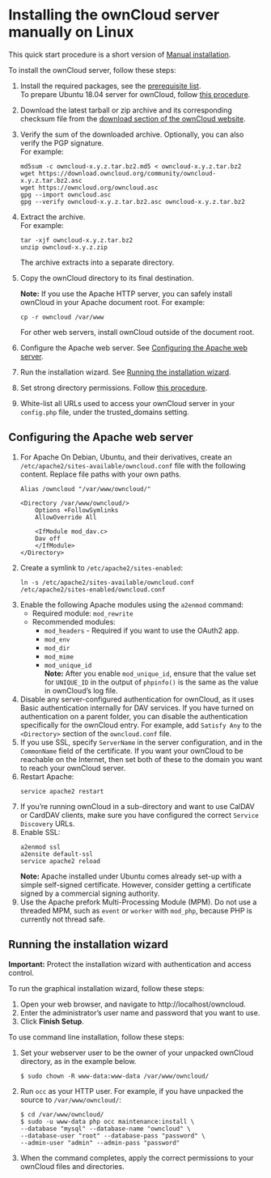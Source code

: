 # Installing the ownCloud server manually on Linux

This quick start procedure is a short version of [Manual installation](https://doc.owncloud.org/server/10.4/admin_manual/installation/manual_installation.html).

To install the ownCloud server, follow these steps:

1. Install the required packages, see the [prerequisite list](https://doc.owncloud.org/server/10.4/admin_manual/installation/manual_installation.html#prerequisites).   
To prepare Ubuntu 18.04 server for ownCloud, follow [this procedure](https://doc.owncloud.org/server/10.4/admin_manual/installation/server_prep_ubuntu_18.04.html).
2. Download the latest tarball or zip archive and its corresponding checksum file from the [download section of the ownCloud website](https://owncloud.org/download/#owncloud-server).
3. Verify the sum of the downloaded archive. Optionally, you can also verify the PGP signature.   
For example:
   ```
   md5sum -c owncloud-x.y.z.tar.bz2.md5 < owncloud-x.y.z.tar.bz2
   wget https://download.owncloud.org/community/owncloud-x.y.z.tar.bz2.asc
   wget https://owncloud.org/owncloud.asc
   gpg --import owncloud.asc
   gpg --verify owncloud-x.y.z.tar.bz2.asc owncloud-x.y.z.tar.bz2
   ```
4. Extract the archive.  
    For example:
    ```
    tar -xjf owncloud-x.y.z.tar.bz2
    unzip owncloud-x.y.z.zip
    ```
    The archive extracts into a separate directory.
5. Copy the ownCloud directory to its final destination.

    **Note:** If you use the Apache HTTP server, you can safely install ownCloud in your Apache document root. For example:
    ```
    cp -r owncloud /var/www
    ```
    For other web servers, install ownCloud outside of the document root.
6. Configure the Apache web server. See [Configuring the Apache web server](#Configuring-the-Apache-web-server).
7. Run the installation wizard. See [Running the installation wizard](#running-the-installation-wizard).  
8. Set strong directory permissions. Follow [this procedure](https://doc.owncloud.org/server/10.4/admin_manual/installation/installation_wizard.html#post-installation-steps).
9. White-list all URLs used to access your ownCloud server in your `config.php` file, under the trusted_domains setting.

## Configuring the Apache web server

1. For Apache On Debian, Ubuntu, and their derivatives, create an `/etc/apache2/sites-available/owncloud.conf` file with the following content. Replace file paths with your own paths.
    ```
    Alias /owncloud "/var/www/owncloud/"

    <Directory /var/www/owncloud/>
        Options +FollowSymlinks
        AllowOverride All

        <IfModule mod_dav.c>
        Dav off
        </IfModule>
    </Directory>
    ```
2. Create a symlink to `/etc/apache2/sites-enabled`:
     ```
     ln -s /etc/apache2/sites-available/owncloud.conf /etc/apache2/sites-enabled/owncloud.conf
     ```
3. Enable the following Apache modules using the `a2enmod` command:
     * Required module: `mod_rewrite`
     * Recommended modules:
       * `mod_headers` - Required if you want to use the OAuth2 app.
       * `mod_env`
       * `mod_dir`
       * `mod_mime`
       * `mod_unique_id`   
         **Note:** After you enable `mod_unique_id`, ensure that the value set for `UNIQUE_ID` in the output of `phpinfo()` is the same as the value in ownCloud’s log file.
4. Disable any server-configured authentication for ownCloud, as it uses Basic authentication internally for DAV services. If you have turned on authentication on a parent folder, you can disable the authentication specifically for the ownCloud entry. For example, add `Satisfy Any` to the `<Directory>` section of the `owncloud.conf` file.
5. If you use SSL, specify `ServerName` in the server configuration, and in the `CommonName` field of the certificate. If you want your ownCloud to be reachable on the Internet, then set both of these to the domain you want to reach your ownCloud server.
6. Restart Apache:
     ```
     service apache2 restart
     ```
7. If you’re running ownCloud in a sub-directory and want to use CalDAV or CardDAV clients, make sure you have configured the correct `Service Discovery` URLs.
8. Enable SSL:
     ```
     a2enmod ssl
     a2ensite default-ssl
     service apache2 reload
     ```
     **Note:** Apache installed under Ubuntu comes already set-up with a simple self-signed certificate. However, consider getting a certificate signed by a commercial signing authority.
9. Use the Apache prefork Multi-Processing Module (MPM). Do not use a threaded MPM, such as `event` or `worker` with `mod_php`, because PHP is currently not thread safe.

## Running the installation wizard

**Important:** Protect the installation wizard with authentication and access control.

To run the graphical installation wizard, follow these steps:

1. Open your web browser, and navigate to http://localhost/owncloud.
2. Enter the administrator’s user name and password that you want to use.
3. Click **Finish Setup**.

To use command line installation, follow these steps:

1. Set your webserver user to be the owner of your unpacked ownCloud directory, as in the example below.
    ```
    $ sudo chown -R www-data:www-data /var/www/owncloud/
    ```

2. Run `occ` as your HTTP user. For example, if you have unpacked the source to `/var/www/owncloud/`:
    ```
    $ cd /var/www/owncloud/
    $ sudo -u www-data php occ maintenance:install \
   --database "mysql" --database-name "owncloud" \
   --database-user "root" --database-pass "password" \
   --admin-user "admin" --admin-pass "password"
   ```
3. When the command completes, apply the correct permissions to your ownCloud files and directories.
